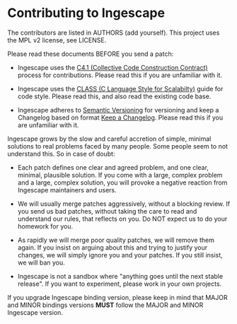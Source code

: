 # Contributing to Ingescape

The contributors are listed in AUTHORS (add yourself). This project uses the MPL v2 license, see LICENSE.

Please read these documents BEFORE you send a patch:

* Ingescape uses the [C4.1 (Collective Code Construction Contract)](http://rfc.zeromq.org/spec:22) process for contributions. Please read this if you are unfamiliar with it.

* Ingescape uses the [CLASS (C Language Style for Scalabilty)](http://rfc.zeromq.org/spec:21) guide for code style. Please read this, and also read the existing code base.

* Ingescape adheres to [Semantic Versioning](https://semver.org/spec/v2.0.0.html) for versioning and keep a Changelog based on format [Keep a Changelog](https://keepachangelog.com/en/1.0.0/). Please read this if you are unfamiliar with it.

Ingescape grows by the slow and careful accretion of simple, minimal solutions to real problems faced by many people. Some people seem to not understand this. So in case of doubt:

* Each patch defines one clear and agreed problem, and one clear, minimal, plausible solution. If you come with a large, complex problem and a large, complex solution, you will provoke a negative reaction from Ingescape maintainers and users.

* We will usually merge patches aggressively, without a blocking review. If you send us bad patches, without taking the care to read and understand our rules, that reflects on you. Do NOT expect us to do your homework for you.

* As rapidly we will merge poor quality patches, we will remove them again. If you insist on arguing about this and trying to justify your changes, we will simply ignore you and your patches. If you still insist, we will ban you.

* Ingescape is not a sandbox where "anything goes until the next stable release". If you want to experiment, please work in your own projects.

If you upgrade Ingescape binding version, please keep in mind that MAJOR and MINOR bindings versions **MUST** follow the MAJOR and MINOR Ingescape version.

